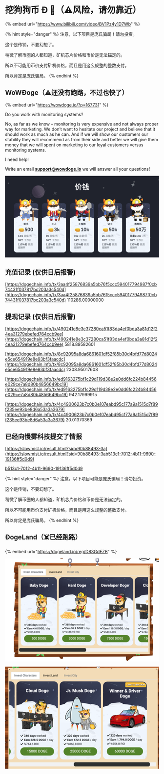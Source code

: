 # 挖狗狗币 Ð 🐶（⚠️风险，请勿靠近）

{% embed url="https://www.bilibili.com/video/BV1Pz4y1D7Wb" %}

{% hint style="danger" %}
注意，以下项目是庞氏骗局！请勿投资。

这个是传销，不要幻想了。

稍微了解币圈的人都知道，矿机芯片价格和币价是无法锚定的。

所以不可能用币价支付矿机价格，而且是用这么规整的整数支付。

所以肯定是庞氏骗局。
{% endhint %}

## **WoW**Ð**oge（⚠️**还没有**跑路，不过也快了）**

{% embed url="https://wowdoge.io/?p=167731" %}

Do you work with monitoring systems? 

No, as far as we know – monitoring is very expensive and not always proper way for marketing. We don’t want to hesitate our project and believe that it should work as much as he can. And if we will show our customers our stability they will recommend as from their side and better we will give them money that we will spent on marketing to our loyal customers versus monitoring systems.  
  
I need help!

Write an email **support@wowdoge.io** we will answer all your questions!

![](../.gitbook/assets/ping-mu-kuai-zhao-20210410-xia-wu-3.07.19.png)

## 充值记录 \(仅供日后报警\)

[https://dogechain.info/tx/3aa4f25876839a5bb76f5ccc594017794987f0cb74431f037817bc203a3c540d](https://dogechain.info/tx/3aa4f25876839a5bb76f5ccc594017794987f0cb74431f037817bc203a3c540d)  110286.00000000  


## 提现记录 \(仅供日后报警\)

[https://dogechain.info/tx/490241e8e3c37280ca51f83da4ef0bda3a81d12f24ea31279ebefed764ccb9ee](https://dogechain.info/tx/490241e8e3c37280ca51f83da4ef0bda3a81d12f24ea31279ebefed764ccb9ee)  5818.89582601

[https://dogechain.info/tx/8c92095a8da6861601df52f85b30d4bfd77d8024e5ce654919e8e93bf3faacdc](https://dogechain.info/tx/8c92095a8da6861601df52f85b30d4bfd77d8024e5ce654919e8e93bf3faacdc)  2308.95017608

[https://dogechain.info/tx/ed9163275bf1c29d119d38e2e0dd6fc224b84456e029ce7a8d80b4856649bc19](https://dogechain.info/tx/ed9163275bf1c29d119d38e2e0dd6fc224b84456e029ce7a8d80b4856649bc19)  942.17999915

[https://dogechain.info/tx/4c4900623b7c0b0e107eabd95c177a9a1515d7f89f235ee93be8d6a53a3a3679](https://dogechain.info/tx/4c4900623b7c0b0e107eabd95c177a9a1515d7f89f235ee93be8d6a53a3a3679)  20.01370369

## 已经向慢雾科技提交了情报

[https://slowmist.io/result.html?sid=90b88493-3a](https://slowmist.io/result.html?sid=90b88493-3ab513c1-7012-4b11-9690-19136ff5d0d9)

[b513c1-7012-4b11-9690-19136ff5d0d9](https://slowmist.io/result.html?sid=90b88493-3ab513c1-7012-4b11-9690-19136ff5d0d9)

{% hint style="danger" %}
注意，以下项目可能是庞氏骗局！请勿投资。

这个是传销，不要幻想了。  
  
稍微了解币圈的人都知道，矿机芯片价格和币价是无法锚定的。  
  
所以不可能用币价支付矿机价格，而且是用这么规整的整数支付。  
  
所以肯定是庞氏骗局。
{% endhint %}

## Ð**ogeLand（☠️已经跑路）**

{% embed url="https://dogeland.io/reg/D83GdEZB" %}

![](../.gitbook/assets/ping-mu-kuai-zhao-20210411-xia-wu-3.46.16.png)

![](../.gitbook/assets/ping-mu-kuai-zhao-20210411-xia-wu-3.54.36.png)

